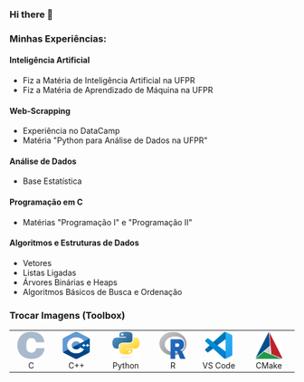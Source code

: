### Hi there 👋

### Minhas Experiências:
#### Inteligência Artificial
- Fiz a Matéria de Inteligência Artificial na UFPR
- Fiz a Matéria de Aprendizado de Máquina na UFPR
#### Web-Scrapping
- Experiência no DataCamp
- Matéria "Python para Análise de Dados na UFPR"
#### Análise de Dados
- Base Estatística
#### Programação em C
- Matérias "Programação I" e "Programação II"
#### Algoritmos e Estruturas de Dados
- Vetores
- Listas Ligadas
- Árvores Binárias e Heaps
- Algoritmos Básicos de Busca e Ordenação

### Trocar Imagens (Toolbox)
<table>
  <tr>
    <td align="center" width="96">
      <a href="https://commons.wikimedia.org/w/index.php?curid=29423032">
        <img src="https://github.com/borncabus/borncabus/blob/main/media/c_logo.svg" width="48" height="48" alt="C" />
      </a>
      <br>C
    </td>
    <td align="center" width="96">
      <a href="https://en.wikipedia.org/wiki/C%2B%2B">
        <img src="https://github.com/borncabus/borncabus/blob/main/media/cpp_logo.svg" width="48" height="48" alt="C++"/>
      </a>
      <br>C++
    </td>
    <td align="center" width="96">
      <a href="https://www.python.org">
        <img src="https://github.com/borncabus/borncabus/blob/main/media/python_logo.svg" width="48" height="48" alt="Python" />
      </a>
      <br>Python
    </td>
    <td align="center" width="96">
      <a href="https://www.r-project.org">
        <img src="https://github.com/borncabus/borncabus/blob/main/media/r_logo.svg" width="48" height="48" alt="R" />
      </a>
      <br>R
    </td>
    <td align="center" width="96">
      <a href="https://code.visualstudio.com" >
        <img src="https://github.com/borncabus/borncabus/blob/main/media/vscode_logo.svg" width="48" height="48" alt="Visual Studio Code" />
      </a>
      <br>VS Code
    </td>
    <td align="center" width="96">
      <a href="https://en.m.wikipedia.org/wiki/CMake" >
        <img src="https://github.com/borncabus/borncabus/blob/main/media/cmake_logo.svg" width="48" height="48" alt="CMake" />
      </a>
      <br>CMake
    </td>
  </tr>
</table>

<!--
**borncabus/borncabus** is a ✨ _special_ ✨ repository because its `README.md` (this file) appears on your GitHub profile.

Here are some ideas to get you started:

- 🔭 I’m currently working on ...
- 🌱 I’m currently learning ...
- 👯 I’m looking to collaborate on ...
- 🤔 I’m looking for help with ...
- 💬 Ask me about ...
- 📫 How to reach me: ...
- 😄 Pronouns: ...
- ⚡ Fun fact: ...
-->

